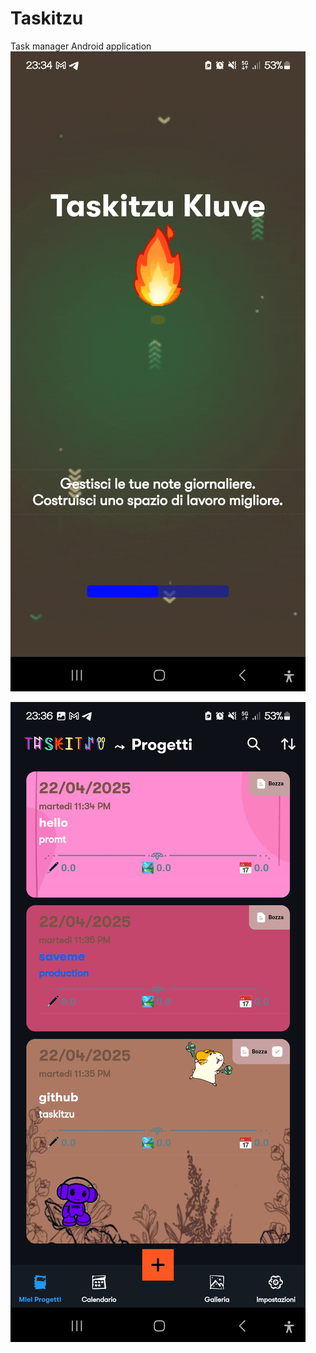 # Taskitzu
Task manager Android application 
![image alt](https://github.com/pepcy/Taskitzu/blob/e9bc693d13abbc537bc953af61c36765cbe2dc9b/Screenshot_20250422_233447.jpg)

![image alt](https://github.com/pepcy/Taskitzu/blob/c77fc05b7d1b94a1bb0a369b6a59e280b09ff7d1/Screenshot_20250422_233649.jpg)
